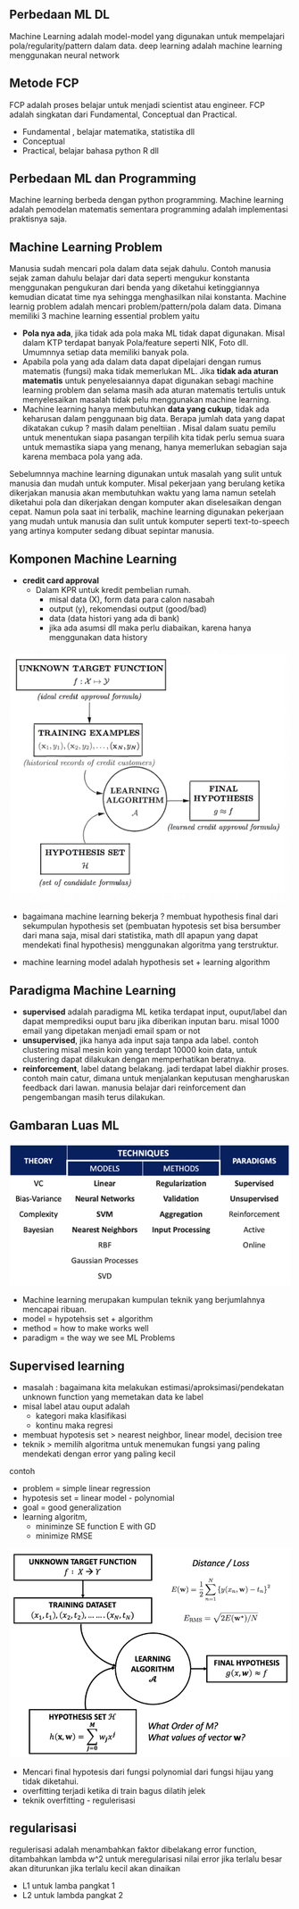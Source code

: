 ## Perbedaan ML DL
Machine Learning adalah model-model yang digunakan untuk mempelajari pola/regularity/pattern dalam data. deep learning adalah machine learning menggunakan neural network

## Metode FCP
FCP adalah proses belajar untuk menjadi scientist atau engineer. FCP adalah singkatan dari Fundamental, Conceptual dan Practical.
- Fundamental , belajar matematika, statistika dll
- Conceptual
- Practical, belajar bahasa python R dll


## Perbedaan ML dan Programming
Machine learning berbeda dengan python programming. Machine learning adalah pemodelan matematis sementara programming adalah implementasi praktisnya saja.

## Machine Learning Problem 

Manusia sudah mencari pola dalam data sejak dahulu. Contoh manusia sejak zaman dahulu belajar dari data seperti mengukur konstanta menggunakan pengukuran dari benda yang diketahui ketinggiannya kemudian dicatat time nya sehingga menghasilkan nilai konstanta. Machine learnig problem adalah mencari problem/pattern/pola dalam data. Dimana memiliki 3 machine learning essential problem yaitu
- **Pola nya ada**, jika tidak ada pola maka ML tidak dapat digunakan. Misal dalam KTP terdapat banyak Pola/feature seperti NIK, Foto dll. Umumnnya setiap data memiliki banyak pola.
- Apabila pola yang ada dalam data dapat dipelajari dengan rumus matematis (fungsi) maka tidak memerlukan ML. Jika **tidak ada aturan matematis** untuk penyelesaiannya dapat digunakan sebagi machine learning problem dan selama masih ada aturan matematis tertulis untuk menyelesaikan masalah tidak pelu menggunakan machine learning.
- Machine learning hanya membutuhkan **data yang cukup**, tidak ada keharusan dalam penggunaan big data. Berapa jumlah data yang dapat dikatakan cukup ? masih dalam peneltiian . Misal dalam suatu pemilu untuk menentukan siapa pasangan terpilih kita tidak perlu semua suara untuk memastika siapa yang menang, hanya memerlukan sebagian saja karena membaca pola yang ada.

Sebelumnnya machine learning digunakan untuk masalah yang sulit untuk manusia dan mudah untuk komputer. Misal pekerjaan yang berulang ketika dikerjakan manusia akan membutuhkan waktu yang lama namun setelah diketahui pola dan dikerjakan dengan komputer akan diselesaikan dengan cepat. Namun pola saat ini terbalik, machine learning digunakan pekerjaan yang mudah untuk manusia dan sulit untuk komputer seperti text-to-speech yang artinya komputer sedang dibuat sepintar manusia.

## Komponen Machine Learning
    
- **credit card approval**
    - Dalam KPR untuk kredit pembelian rumah.
        - misal data (X), form data para calon nasabah
        - output (y), rekomendasi output (good/bad)
        - data (data histori yang ada di bank)
        - jika ada asumsi dll maka perlu diabaikan, karena hanya menggunakan data history

![Alt text](image.png)

- bagaimana machine learning bekerja ?
    membuat hypothesis final dari sekumpulan hypothesis set (pembuatan hypotesis set bisa bersumber dari mana saja, misal dari statistika, math dll apapun yang dapat mendekati final hypothesis) menggunakan algoritma yang terstruktur. 
        
- machine learning model adalah hypothesis set + learning algorithm

## Paradigma Machine Learning
- **supervised** adalah paradigma ML ketika terdapat input, ouput/label dan dapat memprediksi ouput baru jika diberikan inputan baru. misal 1000 email yang dipetakan menjadi email spam or not
- **unsupervised**, jika hanya ada input saja tanpa ada label. contoh clustering misal mesin koin yang terdapt 10000 koin data, untuk clustering dapat dilakukan dengan memperhatikan beratnya.
- **reinforcement**, label datang belakang. jadi terdapat label diakhir proses. contoh main catur, dimana untuk menjalankan keputusan mengharuskan feedback dari lawan. manusia belajar dari reinforcement dan pengembangan masih terus dilakukan.

## Gambaran Luas ML
![Alt text](image-1.png)
- Machine learning merupakan kumpulan teknik yang berjumlahnya mencapai ribuan.
- model = hypotehsis set + algorithm
- method = how to make works well
- paradigm = the way we see ML Problems

    
## Supervised learning
- masalah : bagaimana kita melakukan estimasi/aproksimasi/pendekatan unknown function yang memetakan data ke label
- misal label atau ouput adalah
  - kategori maka klasifikasi
  - kontinu maka regresi
- membuat hypotesis set > nearest neighbor, linear model, decision tree
- teknik > memilih algoritma untuk menemukan fungsi yang paling mendekati dengan error yang paling kecil
    
contoh
- problem = simple linear regression
- hypotesis set = linear model - polynomial
- goal = good generalization
- learning algoritm,
  - miniminze SE function E with GD
  - minimize RMSE
    
![Alt text](image-4.png)

- Mencari final hypotesis dari fungsi polynomial dari fungsi hijau yang tidak diketahui.
- overfitting terjadi ketika di train bagus dilatih jelek
- teknik overfitting
        - regulerisasi
    
## regularisasi
regulerisasi adalah menambahkan  faktor dibelakang error function, ditambahkan lambda w^2  untuk meregularisasi nilai error jika terlalu besar akan diturunkan jika terlalu kecil akan dinaikan
- L1 untuk lamba pangkat 1
- L2 untuk lambda pangkat 2

